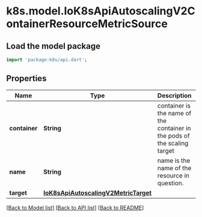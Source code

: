 # k8s.model.IoK8sApiAutoscalingV2ContainerResourceMetricSource

## Load the model package
```dart
import 'package:k8s/api.dart';
```

## Properties
Name | Type | Description | Notes
------------ | ------------- | ------------- | -------------
**container** | **String** | container is the name of the container in the pods of the scaling target | 
**name** | **String** | name is the name of the resource in question. | 
**target** | [**IoK8sApiAutoscalingV2MetricTarget**](IoK8sApiAutoscalingV2MetricTarget.md) |  | 

[[Back to Model list]](../README.md#documentation-for-models) [[Back to API list]](../README.md#documentation-for-api-endpoints) [[Back to README]](../README.md)


